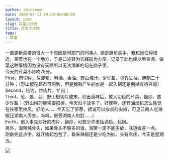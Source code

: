 ```yaml
---
author: shinemoon
date: 2009-03-13 19:29:00+00:00
layout: post
slug: 芹菜小炒肉
title: 芹菜小炒肉
tags:
- 菜谱
---
```


一直更新菜谱的很大一个原因是同部门的同事J，她是厨房高手。我和她住得很近，买菜也在一个地方，于是口述转为实践较为方便。记录于此也便以后查阅，做菜这种事情因为没有天赋所以无法清晰的记在脑子里。  
今天的芹菜小炒肉75分。  
First，肉切片，放淀粉、料酒、香油、野山椒汁、少许盐、少许生抽，腌制二十分钟；（野山椒在超市可购到，但是腌制产生的水是一起入锅还是倒掉有待咨询）  
Second，热油，炒肉片，铲出；  
Third，葱、姜、蒜、野山椒切片或末，炒出香味后，放入切段的芹菜，翻炒，放少许盐；（野山椒的量需要把握，今天似乎放多了，好辣啊，还有油烟机怎么感觉在往家里抽风，好呛人……今天忘了买葱，据说可以放点红尖椒，可见云南人吃辣椒比湖南人厉害，呜呜，很丢湖南人的脸……）  
Forth，倒入事先炒好的肉片，翻炒，可放少许老抽调色，起锅。  
另外，海带炖骨头，如果骨头不够多的话，海带一定不能多放，味道会差一点。  
刚敲完这点字，就开始起包包了，看来辣椒还是少吃为妙。头有点疼，今天是星期五。  


![](http://img.zemanta.com/pixy.gif?x-id=fed74dba-182a-4c7a-a75d-acec11bff426)
